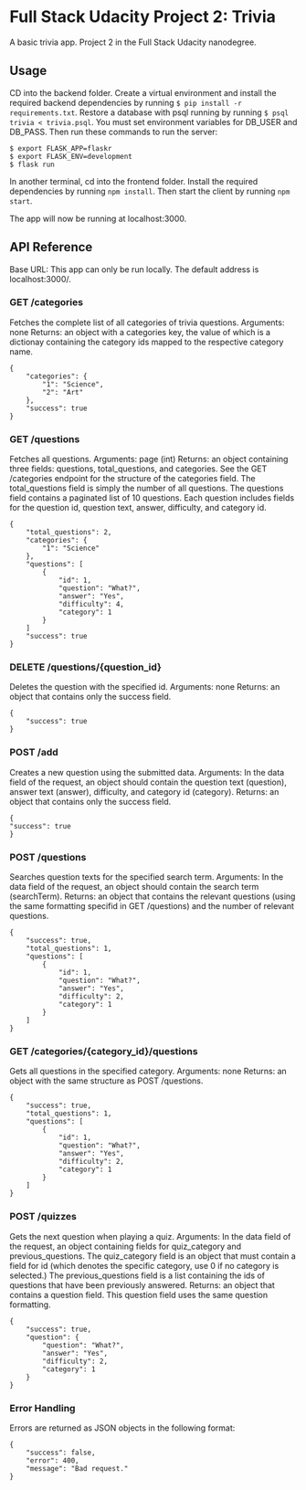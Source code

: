 # Full Stack Udacity Project 2: Trivia

A basic trivia app. Project 2 in the Full Stack Udacity nanodegree.

## Usage
CD into the backend folder. Create a virtual environment and install the required backend dependencies by running ```$ pip install -r requirements.txt```. Restore a database with psql running by running ```$ psql trivia < trivia.psql```. You must set environment variables for DB_USER and DB_PASS. Then run these commands to run the server:

```
$ export FLASK_APP=flaskr
$ export FLASK_ENV=development
$ flask run
```

In another terminal, cd into the frontend folder. Install the required dependencies by running ```npm install```. Then start the client by running ```npm start```.

The app will now be running at localhost:3000.


## API Reference

Base URL: This app can only be run locally. The default address is localhost:3000/.

### GET /categories

Fetches the complete list of all categories of trivia questions.
Arguments: none
Returns: an object with a categories key, the value of which is a dictionay containing the category ids mapped to the respective category name.
```
{
    "categories": {
        "1": "Science",
        "2": "Art"
    },
    "success": true
}
```

### GET /questions

Fetches all questions.
Arguments: page (int)
Returns: an object containing three fields: questions, total_questions, and categories. See the GET /categories endpoint for the structure of the categories field. The total_questions field is simply the number of all questions. The questions field contains a paginated list of 10 questions. Each question includes fields for the question id, question text, answer, difficulty, and category id.
```
{
    "total_questions": 2,
    "categories": {
        "1": "Science"
    },
    "questions": [
        {
            "id": 1,
            "question": "What?",
            "answer": "Yes",
            "difficulty": 4,
            "category": 1
        }
    ]
    "success": true
}
```

### DELETE /questions/{question_id}

Deletes the question with the specified id.
Arguments: none
Returns: an object that contains only the success field.
```
{
    "success": true
}
```

### POST /add

Creates a new question using the submitted data.
Arguments: In the data field of the request, an object should contain the question text (question), answer text (answer), difficulty, and category id (category).
Returns: an object that contains only the success field.
```
{
"success": true
}
```

### POST /questions

Searches question texts for the specified search term.
Arguments: In the data field of the request, an object should contain the search term (searchTerm).
Returns: an object that contains the relevant questions (using the same formatting specifid in GET /questions) and the number of relevant questions.
```
{
    "success": true,
    "total_questions": 1,
    "questions": [
        {
            "id": 1,
            "question": "What?",
            "answer": "Yes",
            "difficulty": 2,
            "category": 1
        }
    ]
}
```

### GET /categories/{category_id}/questions

Gets all questions in the specified category.
Arguments: none
Returns: an object with the same structure as POST /questions.
```
{
    "success": true,
    "total_questions": 1,
    "questions": [
        {
            "id": 1,
            "question": "What?",
            "answer": "Yes",
            "difficulty": 2,
            "category": 1
        }
    ]
}
```

### POST /quizzes

Gets the next question when playing a quiz.
Arguments: In the data field of the request, an object containing fields for quiz_category and previous_questions. The quiz_category field is an object that must contain a field for id (which denotes the specific category, use 0 if no category is selected.) The previous_questions field is a list containing the ids of questions that have been previously answered.
Returns: an object that contains a question field. This question field uses the same question formatting.
```
{
    "success": true,
    "question": {
        "question": "What?",
        "answer": "Yes",
        "difficulty": 2,
        "category": 1
    }
}
```

### Error Handling
Errors are returned as JSON objects in the following format:
```
{
    "success": false,
    "error": 400,
    "message": "Bad request."
}
```
